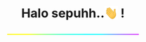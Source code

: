<!---header ---> 
 <h1 align="center">Halo sepuhh..<img src="https://raw.githubusercontent.com/ABSphreak/ABSphreak/master/gifs/Hi.gif" width="30px" height="32px" style="margin-bottom: -5px;"/> !</h1> 
  
  <p align="center"> 
   <img src="https://github.com/VieleytaZen/VieleytaZen/blob/main/Rainbow.gif" width="300vw"> 
   </p> 
 <!--header--->
